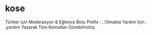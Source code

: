 # kose
Türkler için Moderasyon &amp; Eğlence Botu Prefix : , Olmakta Yardım İçin : ,yardım  Yazarak Tüm Komutları Görebilirsiniz
